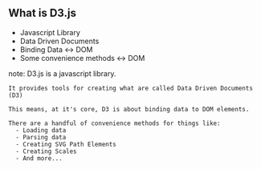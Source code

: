##  What is D3.js

- Javascript Library <!-- .element: class="fragment"-->
- Data Driven Documents <!-- .element: class="fragment"-->
- Binding Data <-> DOM <!-- .element: class="fragment"-->
- Some convenience methods <-> DOM <!-- .element: class="fragment"-->

note:
    D3.js is a javascript library.

    It provides tools for creating what are called Data Driven Documents (D3)

    This means, at it's core, D3 is about binding data to DOM elements.

    There are a handful of convenience methods for things like:
      - Loading data
      - Parsing data
      - Creating SVG Path Elements
      - Creating Scales
      - And more...

